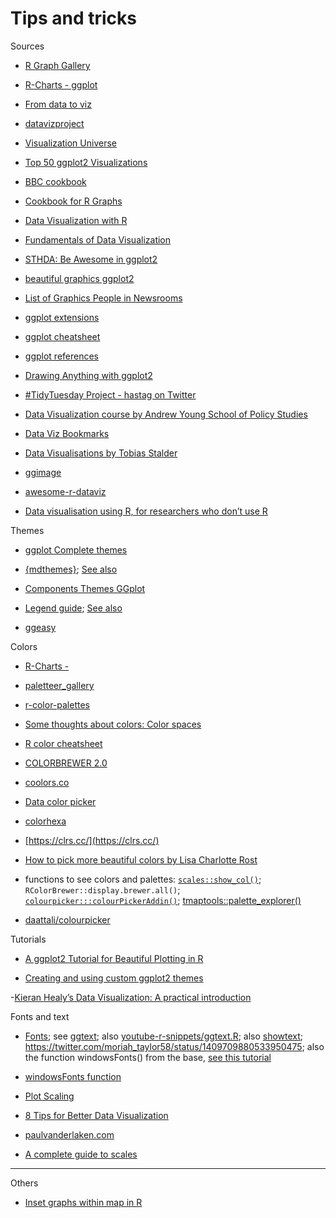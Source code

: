 # Tips and tricks

Sources

- [R Graph Gallery](https://www.r-graph-gallery.com/index.html)

- [R-Charts - ggplot](https://r-charts.com/es/ggplot2/)

- [From data to viz](https://www.data-to-viz.com/)

- [datavizproject](https://datavizproject.com/)

- [Visualization Universe](http://visualizationuniverse.com/charts/?sortBy=volume&sortDir=desc)

- [Top 50 ggplot2 Visualizations](http://r-statistics.co/Top50-Ggplot2-Visualizations-MasterList-R-Code.html)

- [BBC cookbook](https://bbc.github.io/rcookbook/)

- [Cookbook for R Graphs](http://www.cookbook-r.com/Graphs/)

- [Data Visualization with R](https://rkabacoff.github.io/datavis/)

- [Fundamentals of Data Visualization](https://serialmentor.com/dataviz/)

- [STHDA: Be Awesome in ggplot2](http://www.sthda.com/english/wiki/be-awesome-in-ggplot2-a-practical-guide-to-be-highly-effective-r-software-and-data-visualization)

- [beautiful graphics ggplot2](https://rstudio-pubs-static.s3.amazonaws.com/228019_f0c39e05758a4a51b435b19dbd321c23.html#1_plot_one_variable_-_x:_continuous_or_discrete)

- [List of Graphics People in Newsrooms](https://github.com/OpenNewsLabs/news-graphics-team)

- [ggplot extensions](https://exts.ggplot2.tidyverse.org/)

- [ggplot cheatsheet](https://rstudio.com/wp-content/uploads/2015/03/ggplot2-cheatsheet.pdf)

- [ggplot references](https://ggplot2.tidyverse.org/reference/index.html)

- [Drawing Anything with ggplot2](https://github.com/thomasp85/ggplot2_workshop)

- [#TidyTuesday Project - hastag on Twitter](https://twitter.com/search?q=%23TidyTuesday&src=typeahead_click)

- [Data Visualization course by Andrew Young School of Policy Studies](https://datavizm20.classes.andrewheiss.com/)

- [Data Viz Bookmarks](https://www.notion.so/Data-Viz-Bookmarks-dc01718020bd4fd6a8a4ca80e6bce933)

- [Data Visualisations by Tobias Stalder](https://tobias-stalder.netlify.app/about/)

- [ggimage](https://yulab-smu.top/pkgdocs/ggimage.html#geom_icon)

- [awesome-r-dataviz](https://github.com/krzjoa/awesome-r-dataviz)

- [Data visualisation using R, for researchers who don’t use R](https://psyteachr.github.io/introdataviz/additional-customisation-options.html)
 

Themes

- [ggplot Complete themes](https://ggplot2.tidyverse.org/reference/ggtheme.html)

- [{mdthemes}](https://thomasadventure.blog/posts/mdthemes-is-on-cran-markdown-powered-themes-for-ggplot2/); [See also](https://rpubs.com/r_rabbit/themes_)

- [Components Themes GGplot](https://ggplot2.tidyverse.org/reference/theme.html)

- [Legend guide](https://ggplot2.tidyverse.org/reference/guide_legend.html); [See also](https://ggplot2.tidyverse.org/reference/guides.html)

- [ggeasy](https://cran.r-project.org/web/packages/ggeasy/ggeasy.pdf)

Colors
- [R-Charts - ](https://r-charts.com/es/paletas-colores/)

- [paletteer_gallery](https://github.com/PMassicotte/paletteer_gallery/blob/master/README.md)

- [r-color-palettes](https://github.com/EmilHvitfeldt/r-color-palettes)

- [Some thoughts about colors: Color spaces](https://clauswilke.com/art/post/colors-color-spaces)

- [R color cheatsheet](https://www.nceas.ucsb.edu/sites/default/files/2020-04/colorPaletteCheatsheet.pdf)

- [COLORBREWER 2.0](https://colorbrewer2.org/#type=diverging&scheme=BrBG&n=3)

- [coolors.co](https://coolors.co/palettes/trending)

- [Data color picker](https://learnui.design/tools/data-color-picker.html#palette)

- [colorhexa](https://www.colorhexa.com/)

- [https://clrs.cc/](https://clrs.cc/)

- [How to pick more beautiful colors by Lisa Charlotte Rost](https://blog.datawrapper.de/beautifulcolors/)

- functions to see colors and palettes: [`scales::show_col()`](https://scales.r-lib.org/reference/show_col.html); `RColorBrewer::display.brewer.all()`; [`colourpicker:::colourPickerAddin()`](https://cran.r-project.org/web/packages/colourpicker/vignettes/colourpicker.html); [tmaptools::palette_explorer()]() 

- [daattali/colourpicker](https://github.com/daattali/colourpicker/)

Tutorials

- [A ggplot2 Tutorial for Beautiful Plotting in R](https://cedricscherer.netlify.app/2019/08/05/a-ggplot2-tutorial-for-beautiful-plotting-in-r/)

- [Creating and using custom ggplot2 themes](https://themockup.blog/posts/2020-12-26-creating-and-using-custom-ggplot2-themes/)

-[Kieran Healy’s Data Visualization: A practical introduction](https://socviz.co/refineplots.html#refineplots)


Fonts and text
- [Fonts](https://ronycoelho.github.io/ippc/fonts.html); see [ggtext](https://wilkelab.org/ggtext/); also [youtube-r-snippets/ggtext.R](https://github.com/amrrs/youtube-r-snippets/blob/master/ggtext.R); also [showtext](https://cran.rstudio.com/web/packages/showtext/vignettes/introduction.html); https://twitter.com/moriah_taylor58/status/1409709880533950475; also the function windowsFonts() from the base, [see this tutorial](https://statisticsglobe.com/change-font-of-plot-in-r)

- [windowsFonts function](https://statisticsglobe.com/change-font-of-plot-in-r)

- [Plot Scaling](https://www.tidyverse.org/blog/2020/08/taking-control-of-plot-scaling/)

- [8 Tips for Better Data Visualization](https://towardsdatascience.com/8-tips-for-better-data-visualization-2f7118e8a9f4)

- [paulvanderlaken.com](https://paulvanderlaken.com/2017/08/10/r-resources-cheatsheets-tutorials-books/#contents)

- [A complete guide to scales](https://ggplot2tor.com/scales)

-------------------------------------------
Others
- [Inset graphs within map in R](https://milospopovic.net/inset-graph-within-map/)

